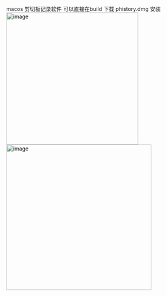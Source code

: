 macos 剪切板记录软件 
 可以直接在build 下载 phistory.dmg 安装
<img width="347" alt="image" src="https://github.com/user-attachments/assets/12c50f5a-99f4-42f2-a095-9f383159bea7">
<br>
<img width="382" alt="image" src="https://github.com/user-attachments/assets/fcca697a-6748-4ac1-a36e-5c31e9c18c57">

